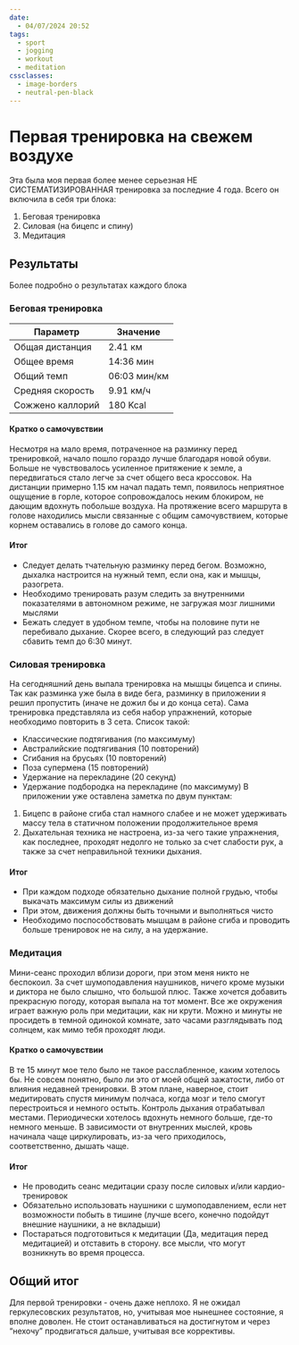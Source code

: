 ```yaml
---
date:
  - 04/07/2024 20:52
tags:
  - sport
  - jogging
  - workout
  - meditation
cssclasses:
  - image-borders
  - neutral-pen-black
---
```

# Первая тренировка на свежем воздухе
Эта была моя первая более менее серьезная НЕ СИСТЕМАТИЗИРОВАННАЯ тренировка за последние 4 года.
Всего он включила в себя три блока:
1. Беговая тренировка
2. Силовая (на бицепс и спину)
3. Медитация
## Результаты
Более подробно о результатах каждого блока
### Беговая тренировка

| Параметр         | Значение     |
| ---------------- | ------------ |
| Общая дистанция  | 2.41 км      |
| Общее время      | 14:36 мин    |
| Общий темп       | 06:03 мин/км |
| Средняя скорость | 9.91 км/ч    |
| Сожжено каллорий | 180 Kcal     |
#### Кратко о самочувствии
Несмотря на мало время, потраченное на разминку перед тренировкой, начало пошло гораздо лучше благодаря новой обуви. Больше не чувствовалось усиленное притяжение к земле, а передвигаться стало легче за счет общего веса кроссовок.
На дистанции примерно 1.15 км начал падать темп, появилось неприятное ощущение в горле, которое сопровождалось неким блокиром, не дающим вдохнуть побольше воздуха.
На протяжение всего маршрута в голове находились мысли связанные с общим самочувствием, которые корнем оставались в голове до самого конца.
#### Итог
- Следует делать тчательную разминку перед бегом. Возможно, дыхалка настроится на нужный темп, если она, как и мышцы, разогрета.
- Необходимо тренировать разум следить за внутренними показателями в автономном режиме, не загружая мозг лишними мыслями
- Бежать следует в удобном темпе, чтобы на половине пути не перебивало дыхание. Скорее всего, в следующий раз следует сбавить темп до 6:30 минут.
### Силовая тренировка
На сегодняшний день выпала тренировка на мышцы бицепса и спины. Так как разминка уже была в виде бега, разминку в приложении я решил пропустить (иначе не дожил бы и до конца сета).
Сама тренировка представляла из себя набор упражнений, которые необходимо повторить в 3 сета. Список такой:
- Классические подтягивания (по максимуму)
- Австралийские подтягивания (10 повторений)
- Сгибания на брусьях (10 повторений)
- Поза супермена (15 повторений)
- Удержание на перекладине (20 секунд)
- Удержание подбородка на перекладине (по максимуму)
В приложении уже оставлена заметка по двум пунктам:
1. Бицепс в районе сгиба стал намного слабее и не может удерживать массу тела в статичном положении продолжительное время
2. Дыхательная техника не настроена, из-за чего такие упражнения, как последнее, проходят недолго не только за счет слабости рук, а также за счет неправильной техники дыхания.
#### Итог
- При каждом подходе обязательно дыхание полной грудью, чтобы выкачать максимум силы из движений
- При этом, движения должны быть точными и выполняться чисто
- Необходимо поспособствовать мышцам в районе сгиба и проводить больше тренировок не на силу, а на удержание.
### Медитация
Мини-сеанс проходил вблизи дороги, при этом меня никто не беспокоил. За счет шумоподавления наушников, ничего кроме музыки и диктора не было слышно, что большой плюс.
Также хочется добавить прекрасную погоду, которая выпала на тот момент. Все же окружения играет важную роль при медитации, как ни крути. Можно и минуты не просидеть в темной одинокой комнате, зато часами разглядывать под солнцем, как мимо тебя проходят люди.
#### Кратко о самочувствии
В те 15 минут мое тело было не такое расслабленное, каким хотелось бы. Не совсем понятно, было ли это от моей общей зажатости, либо от влияния недавней тренировки. В этом плане, наверное, стоит медитировать спустя минимум полчаса, когда мозг и тело смогут перестроиться и немного остыть.
Контроль дыхания отрабатывал местами. Периодически хотелось вдохнуть немного больше, где-то немного меньше. В зависимости от внутренних мыслей, кровь начинала чаще циркулировать, из-за чего приходилось, соответственно, дышать чаще.
#### Итог
- Не проводить сеанс медитации сразу после силовых и/или кардио-тренировок
- Обязательно использовать наушники с шумоподавлением, если нет возможности побыть в тишине (лучше всего, конечно подойдут внешние наушники, а не вкладыши)
- Постараться подготовиться к медитации (Да, медитация перед медитацией) и отставить в сторону. все мысли, что могут возникнуть во время процесса.
## Общий итог
Для первой тренировки - очень даже неплохо. Я не ожидал геркулесовских результатов, но, учитывая мое нынешнее состояние, я вполне доволен. Не стоит останавливаться на достигнутом и через “нехочу” продвигаться дальше, учитывая все коррективы.